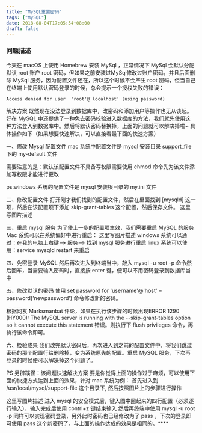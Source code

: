 ```yaml
---
title: "MySQL重置密码"
tags: ["MySQL"]
date: 2018-08-04T17:05:54+08:00
draft: false
---
```


### 问题描述

今天在 macOS 上使用 Homebrew 安装 MySql ，正常情况下 MySql 会默认分配默认 root 账户 root 密码，但如果之前安装过MySql修改过账户密码，并且后面删除 MySql 服务，因为配置文件还在，所以这个时候不会产生 root 密码，但当自己在终端上使用默认密码登录的时候，总会提示一个授权失败的错误：

```shell
Access denied for user  'root'@'localhost' (using password)
```

<!--more-->

解决方案
既然现在没法登录到数据库中，改密码和添加用户等操作也无从谈起。好在 MySQL 中还提供了一种免去密码校验进入数据库的方法，我们就先使用这种方法登入到数据库中。然后将默认密码替换掉，上面的问题就可以解决掉啦~ 具体操作如下（如果想要快速解决，可以直接看最下面的快速方案）

一、修改 Mysql 配置文件
mac 系统中配置文件是 mysql 安装目录 support_file 下的 my-default 文件 


需要注意的是：默认该配置文件不具备写权限需要使用 chmod 命令先为该文件添加写权限才能进行更改

ps:windows 系统的配置文件是 mysql 安装根目录的 my.ini 文件

二、修改配置文件
打开刚才我们找到的配置文件，然后在里面找到 [mysqld] 这一项，然后在该配置项下添加 skip-grant-tables 这个配置，然后保存文件。 
这里写图片描述

三、重启 mysql 服务
为了使上一步的配置项生效，我们需要重启 MySQL 的服务 
Mac 系统可以在系统偏好中进行重启： 
这里写图片描述
windows 系统可以通过：在我的电脑上右键–> 服务–> 找到 mysql 服务进行重启 
linux 系统可以使用：service mysqld restart 来重启

四、免密登录 MySQL
然后再次进入到终端当中，敲入 mysql -u root -p 命令然后回车，当需要输入密码时，直接按 enter 键，便可以不用密码登录到数据库当中

五、修改默认的密码
使用 set password for 'username'@'host' = password('newpassword') 命令修改新的密码。

根据网友 Marksmanbat 评论，如果在执行该步骤的时候出现ERROR 1290 (HY000): The MySQL server is running with the --skip-grant-tables option so it cannot execute this statement 错误。则执行下 flush privileges 命令，再执行该命令即可。

六、检验成果
我们改完默认密码后，再次进入到之前的配置文件中，将我们跳过密码的那个配置行给删除掉，变为系统原先的配置。重启 MySQL 服务，下次再登录的时候便可以解决掉这个问题了。

PS 另辟蹊径：该问题快速解决方案
要是你觉得上面的操作过于麻烦，可以使用下面的快捷方式达到上面的效果，针对 mac 系统为例： 
首先进入到 /usr/local/mysql/support-file 这个目录下, 然后按照图片上的步骤进行操作

这里写图片描述
进入 mysql 的安全模式后，键入图中圈起来的四行配置（必须逐行输入），输入完成后使用 contrl+z 键结束输入 
然后再终端中使用 mysql -u root -p 同样可以实现密码登录，另外此时密码也已经修改为了 pass ，下次的登录即可使用 pass 这个新密码了。与上面的操作达成的效果是相同的。****

